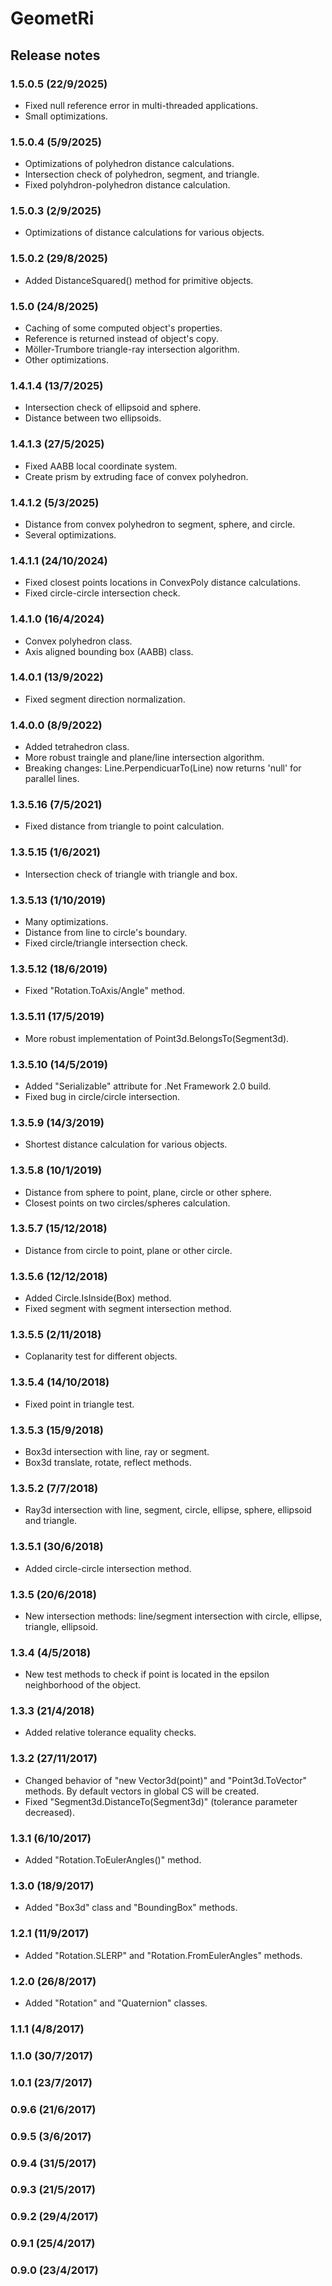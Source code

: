 # GeometRi
## Release notes

### 1.5.0.5 (22/9/2025)
* Fixed null reference error in multi-threaded applications.
* Small optimizations.

### 1.5.0.4 (5/9/2025)
* Optimizations of polyhedron distance calculations.
* Intersection check of polyhedron, segment, and triangle.
* Fixed polyhdron-polyhedron distance calculation.

### 1.5.0.3 (2/9/2025)
* Optimizations of distance calculations for various objects.

### 1.5.0.2 (29/8/2025)
* Added DistanceSquared() method for primitive objects.

### 1.5.0 (24/8/2025)
* Caching of some computed object's properties.
* Reference is returned instead of object's copy.
* Möller-Trumbore triangle-ray intersection algorithm.
* Other optimizations.

### 1.4.1.4 (13/7/2025)
* Intersection check of ellipsoid and sphere.
* Distance between two ellipsoids.

### 1.4.1.3 (27/5/2025)
* Fixed AABB local coordinate system.
* Create prism by extruding face of convex polyhedron.

### 1.4.1.2 (5/3/2025)
* Distance from convex polyhedron to segment, sphere, and circle.
* Several optimizations.

### 1.4.1.1 (24/10/2024)
* Fixed closest points locations in ConvexPoly distance calculations.
* Fixed circle-circle intersection check.

### 1.4.1.0 (16/4/2024)
* Convex polyhedron class.
* Axis aligned bounding box (AABB) class.

### 1.4.0.1 (13/9/2022)
* Fixed segment direction normalization.

### 1.4.0.0 (8/9/2022)
* Added tetrahedron class.
* More robust traingle and plane/line intersection algorithm.
* Breaking changes: Line.PerpendicuarTo(Line) now returns 'null' for parallel lines.

### 1.3.5.16 (7/5/2021)
* Fixed distance from triangle to point calculation.

### 1.3.5.15 (1/6/2021)
* Intersection check of triangle with triangle and box.

### 1.3.5.13 (1/10/2019)
* Many optimizations.
* Distance from line to circle's boundary.
* Fixed circle/triangle intersection check.

### 1.3.5.12 (18/6/2019)
* Fixed "Rotation.ToAxis/Angle" method.

### 1.3.5.11 (17/5/2019)
* More robust implementation of Point3d.BelongsTo(Segment3d).

### 1.3.5.10 (14/5/2019)
* Added "Serializable" attribute for .Net Framework 2.0 build.
* Fixed bug in circle/circle intersection.

### 1.3.5.9 (14/3/2019)
* Shortest distance calculation for various objects.

### 1.3.5.8 (10/1/2019)
* Distance from sphere to point, plane, circle or other sphere.
* Closest points on two circles/spheres calculation.

### 1.3.5.7 (15/12/2018)
* Distance from circle to point, plane or other circle.

### 1.3.5.6 (12/12/2018)
* Added Circle.IsInside(Box) method.
* Fixed segment with segment intersection method.

### 1.3.5.5 (2/11/2018)
* Coplanarity test for different objects.

### 1.3.5.4 (14/10/2018)
* Fixed point in triangle test.

### 1.3.5.3 (15/9/2018)
* Box3d intersection with line, ray or segment.
* Box3d translate, rotate, reflect methods.

### 1.3.5.2 (7/7/2018)
* Ray3d intersection with line, segment, circle, ellipse, sphere, ellipsoid and triangle.

### 1.3.5.1 (30/6/2018)
* Added circle-circle intersection method.

### 1.3.5 (20/6/2018)
* New intersection methods: line/segment intersection with circle, ellipse, triangle, ellipsoid.

### 1.3.4 (4/5/2018)
* New test methods to check if point is located in the epsilon neighborhood of the object.

### 1.3.3 (21/4/2018)
* Added relative tolerance equality checks.

### 1.3.2 (27/11/2017)
* Changed behavior of "new Vector3d(point)" and "Point3d.ToVector" methods. By default vectors in global CS will be created.
* Fixed "Segment3d.DistanceTo(Segment3d)" (tolerance parameter decreased).

### 1.3.1 (6/10/2017)
* Added "Rotation.ToEulerAngles()" method.

### 1.3.0 (18/9/2017)
* Added "Box3d" class and "BoundingBox" methods.

### 1.2.1 (11/9/2017)
* Added "Rotation.SLERP" and "Rotation.FromEulerAngles" methods.

### 1.2.0 (26/8/2017)
* Added "Rotation" and "Quaternion" classes.

### 1.1.1 (4/8/2017)

### 1.1.0 (30/7/2017)

### 1.0.1 (23/7/2017)

### 0.9.6 (21/6/2017)

### 0.9.5 (3/6/2017)

### 0.9.4 (31/5/2017)

### 0.9.3 (21/5/2017)

### 0.9.2 (29/4/2017)

### 0.9.1 (25/4/2017)

### 0.9.0 (23/4/2017)
